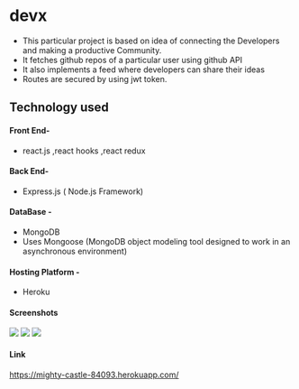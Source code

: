 # devx
- This particular project is based on idea of connecting the Developers and making a productive Community.
- It fetches github repos of a particular user using github API
- It also implements a feed where developers can share their ideas
- Routes are secured by using jwt token.

## Technology used
#### Front End-
- react.js ,react hooks ,react redux
#### Back End- 
- Express.js ( Node.js Framework)
#### DataBase -
- MongoDB
- Uses Mongoose (MongoDB object modeling tool designed to work in an asynchronous environment)
#### Hosting Platform -
- Heroku
#### Screenshots

![](images/ss11.png)
![](images/ss22.png)
![](images/ss33.png)

#### Link
https://mighty-castle-84093.herokuapp.com/
